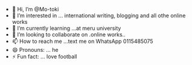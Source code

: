 - 👋 Hi, I’m @Mo-toki
- 👀 I’m interested in ... international writing, blogging and all othe online works
- 🌱 I’m currently learning ...at meru university 
- 💞️ I’m looking to collaborate on .online  works..
- 📫 How to reach me ...text me on WhatsApp  0115485075
- 😄 Pronouns: ... he
- ⚡ Fun fact: ...
love football 
<!---
Mo-toki/Mo-toki is a ✨ special ✨ repository because its `README.md` (this file) appears on your GitHub profile.
You can click the Preview link to take a look at your changes.
--->
